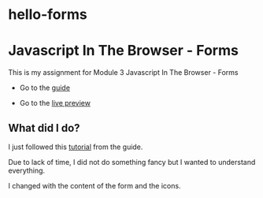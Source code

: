# hello-forms

# Javascript In The Browser - Forms

This is my assignment for Module 3 Javascript In The Browser - Forms

- Go to the [guide](https://io.tskoli.dev/guides/5f1332d9b279dc27c467cacb)

- Go to the [live preview](xx)

## What did I do?

I just followed this [tutorial](https://www.freecodecamp.org/news/learn-javascript-form-validation-by-making-a-form/) from the guide.

Due to lack of time, I did not do something fancy but I wanted to understand everything.

I changed with the content of the form and the icons.

